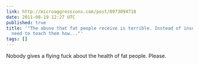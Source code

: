 ```yaml
---
link: http://microaggressions.com/post/8973094718
date: 2011-08-19 12:27 UTC
published: true
title: '"The abuse that fat people receive is terrible. Instead of insulting them,  we
  need to teach them how..."'
tags: []
---
```


Nobody gives a flying fuck about the health of fat people.  Please.
